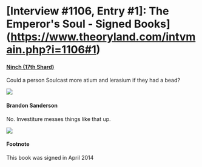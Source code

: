 # [Interview #1106, Entry #1]: The Emperor's Soul - Signed Books](https://www.theoryland.com/intvmain.php?i=1106#1)

#### [Ninch (17th Shard)](http://www.17thshard.com/forum/topic/7811-soulcast-some-god-metal/?p=130785)

Could a person Soulcast more atium and lerasium if they had a bead?

![](http://i102.photobucket.com/albums/m104/theninch/sandersonanswerbigger_zps1501bca5.jpg)

#### Brandon Sanderson

No. Investiture messes things like that up.

![](http://i102.photobucket.com/albums/m104/theninch/sandersonanswer_zps1e0737eb.jpg)

#### Footnote

This book was signed in April 2014

